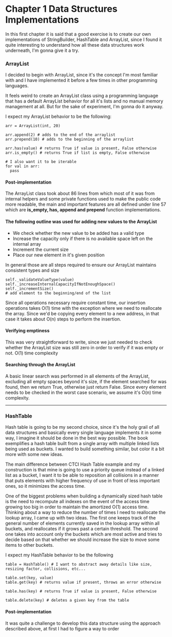 # Chapter 1 Data Structures Implementations

In this first chapter it is said that a good exercise is to create our own implementations of StringBuilder,
HashTable and ArrayList, since I found it quite interesting to understand how all these data structures work underneath,
I'm gonna give it a try.

### ArrayList

I decided to begin with ArrayList, since it's the concept I'm most familiar with and I have implemented it before a few times in other programming languages.

It feels weird to create an ArrayList class using a programming language
that has a default ArrayList behavior for all it's lists and no manual memory management at all. But for the sake of experiment, I'm gonna do it anyway.

I expect my ArrayList behavior to be the following:

```
arr = ArrayList(int, 20)

arr.append(2) # adds to the end of the arraylist
arr.prepend(10) # adds to the beginning of the arraylist

arr.has(value) # returns True if value is present, False otherwise
arr.is_empty() # returns True if list is empty, False otherwise

# I also want it to be iterable
for val in arr:
  pass

```

#### Post-implementation

The ArrayList class took about 86 lines from which most of it was from internal helpers and some private functions used to make the public code more readable, the main and important features are all defined under line 57 which are **is_empty, has, append and prepend** function implementations.

#### The following outline was used for adding new values to the ArrayList

- We check whether the new value to be added has a valid type
- Increase the capacity only if there is no available space left on the internal array
- Increment the current size
- Place our new element in it's given position

In general those are all steps required to ensure our ArrayList maintains consistent types and size

```
self._validateValueType(value)
self._increaseInternalCapacityIfNotEnoughSpace()
self._incrementSize()
# add element to the beginning/end of the list
```

Since all operations necessary require constant time, our insertion operations takes O(1) time with the exception where we need to reallocate the array. Since we'd be copying every element to a new address, in that case it takes about O(n) steps to perform the insertion.

#### Verifying emptiness

This was very straightforward to write, since we just needed to check whether the ArrayList size was still zero in order to verify if it was empty or not. O(1) time complexity

#### Searching through the ArrayList

A basic linear search was performed in all elements of the ArrayList, excluding all empty spaces beyond it's size, if the element searched for was found, then we return True, otherwise just return False. Since every element needs to be checked in the worst case scenario, we assume it's O(n) time complexity.

---

### HashTable

Hash table is going to be my second choice, since it's the holy grail of all data structures and basically every single language implements it in some way, I imagine it should be done in the best way possible. The book exemplifies a hash table built from a single array with multiple linked lists being used as buckets. I wanted to build something similar, but color it a bit more with some new ideas.

The main difference between CTCI Hash Table example and my construction is that mine is going to use a priority queue instead of a linked list as a bucket, I want it to be able to reposition all collisions in a manner that puts elements with higher frequency of use in front of less important ones, so it minimizes the access time.

One of the biggest problems when building a dynamically sized hash table is the need to recompute all indexes on the event of the access time growing too big in order to maintain the amortized O(1) access time. Thinking about a way to reduce the number of times I need to reallocate the lookup array, I came up with two ideas. The first one keeps track of the general number of elements currently saved in the lookup array within all buckets, and reallocates if it grows past a certain threshold. The second one takes into account only the buckets which are most active and tries to decide based on that whether we should increase the size to move some items to other buckets.

I expect my HashTable behavior to be the following

```
table = HashTable() # I want to abstract away details like size, resizing factor, collisions, etc...

table.set(key, value)
table.get(key) # returns value if present, throws an error otherwise

table.has(key) # returns True if value is present, False otherwise

table.delete(key) # deletes a given key from the table
```

#### Post-implementation

It was quite a challenge to develop this data structure using the approach described above, at first I had to figure a way to order
